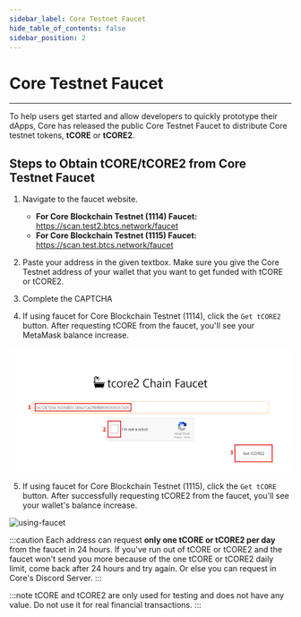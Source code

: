 ```yaml
---
sidebar_label: Core Testnet Faucet
hide_table_of_contents: false
sidebar_position: 2
---
```


# Core Testnet Faucet

---

To help users get started and allow developers to quickly prototype their dApps, Core has released the public Core Testnet Faucet to distribute Core testnet tokens, **tCORE** or **tCORE2**.

## Steps to Obtain tCORE/tCORE2 from Core Testnet Faucet

1. Navigate to the faucet website.

   - **For Core Blockchain Testnet (1114) Faucet:** https://scan.test2.btcs.network/faucet
   - **For Core Blockchain Testnet (1115) Faucet:** https://scan.test.btcs.network/faucet

2. Paste your address in the given textbox. Make sure you give the Core Testnet address of your wallet that you want to get funded with tCORE or tCORE2.
3. Complete the CAPTCHA
4. If using faucet for Core Blockchain Testnet (1114), click the `Get tCORE2` button. After requesting tCORE from the faucet, you'll see your MetaMask balance increase.

![using-faucet-test2](../../static/img/faucet/faucet-test2.png)

5. If using faucet for Core Blockchain Testnet (1115), click the `Get tCORE` button. After successfully requesting tCORE2 from the faucet, you'll see your wallet's balance increase.

![using-faucet](../../static/img/faucet/faucet.png)

:::caution
Each address can request **only one tCORE or tCORE2 per day** from the faucet in 24 hours. If you've run out of tCORE or tCORE2 and the faucet won't send you more because of the one tCORE or tCORE2 daily limit, come back after 24 hours and try again. Or else you can request in Core's Discord Server.
:::

:::note
tCORE and tCORE2 are only used for testing and does not have any value. Do not use it for real financial transactions.
:::

